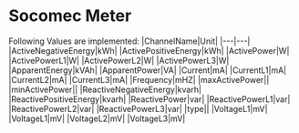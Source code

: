 # Socomec Meter


Following Values are implemented:
|ChannelName|Unit|
|---|---|
|ActiveNegativeEnergy|kWh|
|ActivePositiveEnergy|kWh|
|ActivePower|W|
|ActivePowerL1|W|
|ActivePowerL2|W|
|ActivePowerL3|W|
|ApparentEnergy|kVAh|
|ApparentPower|VA|
|Current|mA|
|CurrentL1|mA|
|CurrentL2|mA|
|CurrentL3|mA|
|Frequency|mHZ|
|maxActivePower||
|minActivePower||
|ReactiveNegativeEnergy|kvarh|
|ReactivePositiveEnergy|kvarh|
|ReactivePower|var|
|ReactivePowerL1|var|
|ReactivePowerL2|var|
|ReactivePowerL3|var|
|type||
|VoltageL1|mV|
|VoltageL1|mV|
|VoltageL2|mV|
|VoltageL3|mV|
